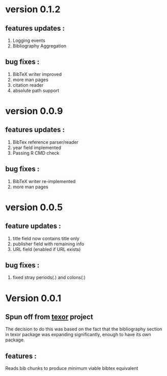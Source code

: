 # version 0.1.2

## features updates :

1. Logging events
2. Bibliography Aggregation

## bug fixes :

1. BibTeX writer improved
2. more man pages
3. citation reader
4. absolute path support


# version 0.0.9

## features updates :

1. BibTex reference parser/reader
2. year field implemented
3. Passing R CMD check

## bug fixes :

1. BibTeX writer re-implemented
2. more man pages

# version 0.0.5

## feature updates :
1. title field now contains title only
1. publisher field with remaining info
2. URL field (enabled if URL exists)
## bug fixes :
1. fixed stray periods(.) and colons(:) 

# Version 0.0.1
## Spun off from [texor](https://github.com/Abhi-1U/texor) project
The decision to do this was based on the fact that the bibliography section 
in texor package was expanding significantly, enough to have its own
package.

## features :
Reads bib chunks to produce minimum viable bibtex equivalent
